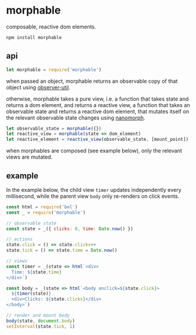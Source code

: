 # morphable

composable, reactive dom elements.

```js
npm install morphable
```

## api

```js
let morphable = require('morphable')
```

when passed an object, morphable returns an observable copy of that object using [observer-util](https://github.com/nx-js/observer-util).

otherwise, morphable takes a pure view, i.e. a function that takes state and returns a dom element, and returns a reactive view, a function that takes an observable state and returns a reactive dom element, that mutates itself on the relevant observable state changes using  [nanomorph](https://github.com/choojs/nanomorph).

```js
let observable_state = morphable({})
let reactive_view = morphable(state => dom_element)
let reactive_element = reactive_view(observable_state, [mount_point])
```

when morphables are composed (see example below), only the relevant views are mutated.

## example

In the example below, the child view `timer` updates independently every millisecond, while the parent view `body` only re-renders on click events.

```js
const html = require('bel')
const _ = require('morphable')

// observable state
const state = _({ clicks: 0, time: Date.now() })

// actions
state.click = () => state.clicks++
state.tick = () => state.time = Date.now()

// views 
const timer = _(state => html`<div>
  Time: ${state.time}
</div>`)

const body = _(state => html`<body onclick=${state.click}>
  ${timer(state)}
  <div>Clicks: ${state.clicks}</div>
</body>`)

// render and mount body
body(state, document.body)
setInterval(state.tick, 1)
```
